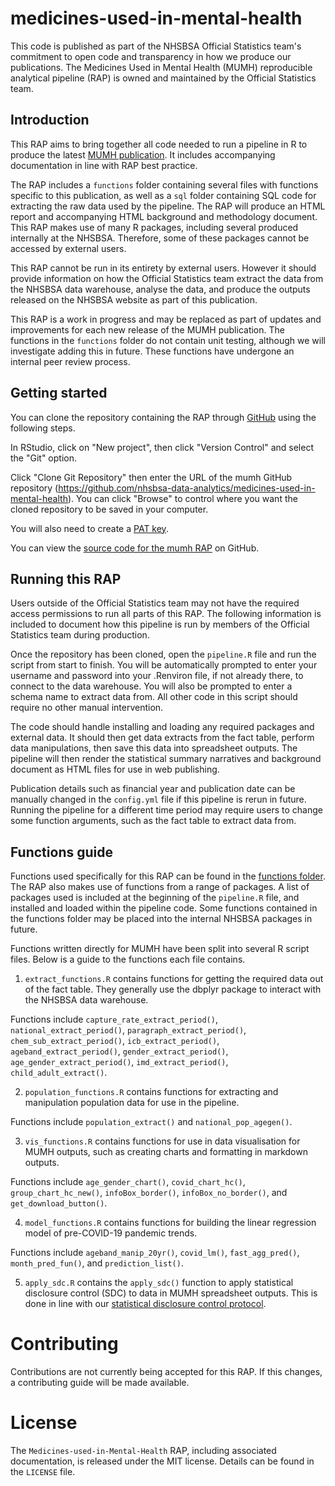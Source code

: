 # medicines-used-in-mental-health

This code is published as part of the NHSBSA Official Statistics team's commitment to open code and transparency in how we produce our publications. The Medicines Used in Mental Health (MUMH) reproducible analytical pipeline (RAP) is owned and maintained by the Official Statistics team.

## Introduction

This RAP aims to bring together all code needed to run a pipeline in R to produce the latest [MUMH publication](https://www.nhsbsa.nhs.uk/statistical-collections/medicines-used-mental-health-england). It includes accompanying documentation in line with RAP best practice. 

The RAP includes a `functions` folder containing several files with functions specific to this publication, as well as a `sql` folder containing SQL code for extracting the raw data used by the pipeline. The RAP will produce an HTML report and accompanying HTML background and methodology document. This RAP makes use of many R packages, including several produced internally at the NHSBSA. Therefore, some of these packages cannot be accessed by external users. 

This RAP cannot be run in its entirety by external users. However it should provide information on how the Official Statistics team extract the data from the NHSBSA data warehouse, analyse the data, and produce the outputs released on the NHSBSA website as part of this publication.

This RAP is a work in progress and may be replaced as part of updates and improvements for each new release of the MUMH publication. The functions in the `functions` folder do not contain unit testing, although we will investigate adding this in future. These functions have undergone an internal peer review process.

## Getting started

You can clone the repository containing the RAP through [GitHub](https://github.com/) using the following steps.

In RStudio, click on "New project", then click "Version Control" and select the "Git" option.

Click "Clone Git Repository" then enter the URL of the mumh GitHub repository (https://github.com/nhsbsa-data-analytics/medicines-used-in-mental-health). You can click "Browse" to control where you want the cloned repository to be saved in your computer.

You will also need to create a [PAT key](https://docs.github.com/en/authentication/keeping-your-account-and-data-secure/managing-your-personal-access-tokens).

You can view the [source code for the mumh RAP](https://github.com/nhsbsa-data-analytics/medicines-used-in-mental-health) on GitHub.

## Running this RAP

Users outside of the Official Statistics team may not have the required access permissions to run all parts of this RAP. The following information is included to document how this pipeline is run by members of the Official Statistics team during production.

Once the repository has been cloned, open the `pipeline.R` file and run the script from start to finish. You will be automatically prompted to enter your username and password into your .Renviron file, if not already there, to connect to the data warehouse. You will also be prompted to enter a schema name to extract data from. All other code in this script should require no other manual intervention.

The code should handle installing and loading any required packages and external data. It should then get data extracts from the fact table, perform data manipulations, then save this data into spreadsheet outputs. The pipeline will then render the statistical summary narratives and background document as HTML files for use in web publishing.

Publication details such as financial year and publication date can be manually changed in the `config.yml` file if this pipeline is rerun in future. Running the pipeline for a different time period may require users to change some function arguments, such as the fact table to extract data from.

## Functions guide

Functions used specifically for this RAP can be found in the [functions folder](https://github.com/nhsbsa-data-analytics/medicines-used-in-mental-health/tree/main/functions). The RAP also makes use of functions from a range of packages. A list of packages used is included at the beginning of the `pipeline.R` file, and installed and loaded within the pipeline code. Some functions contained in the functions folder may be placed into the internal NHSBSA packages in future.

Functions written directly for MUMH have been split into several R script files. Below is a guide to the functions each file contains.

1. `extract_functions.R` contains functions for getting the required data out of the fact table. They generally use the dbplyr package to interact with the NHSBSA data warehouse. 

Functions include `capture_rate_extract_period()`, `national_extract_period()`, `paragraph_extract_period()`, `chem_sub_extract_period()`, `icb_extract_period()`, `ageband_extract_period()`, `gender_extract_period()`, `age_gender_extract_period()`, `imd_extract_period()`, `child_adult_extract()`.

2. `population_functions.R` contains functions for extracting and manipulation population data for use in the pipeline.

Functions include `population_extract()` and `national_pop_agegen()`.

3. `vis_functions.R` contains functions for use in data visualisation for MUMH outputs, such as creating charts and formatting in markdown outputs. 

Functions include `age_gender_chart()`, `covid_chart_hc()`, `group_chart_hc_new()`, `infoBox_border()`, `infoBox_no_border()`, and `get_download_button()`.

4. `model_functions.R` contains functions for building the linear regression model of pre-COVID-19 pandemic trends.

Functions include `ageband_manip_20yr()`, `covid_lm()`, `fast_agg_pred()`, `month_pred_fun()`, and `prediction_list()`.

5. `apply_sdc.R` contains the `apply_sdc()` function to apply statistical disclosure control (SDC) to data in MUMH spreadsheet outputs. This is done in line with our [statistical disclosure control protocol](https://www.nhsbsa.nhs.uk/policies-and-procedures). 


# Contributing

Contributions are not currently being accepted for this RAP. If this changes, a contributing guide will be made available.

# License

The `Medicines-used-in-Mental-Health` RAP, including associated documentation, is released under the MIT license. Details can be found in the `LICENSE` file.
